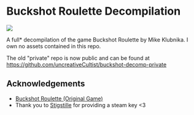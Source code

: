 # Buckshot Roulette Decompilation

![](https://dcbadge.limes.pink/api/shield/435509065339240449)

A full* decompilation of the game Buckshot Roulette by Mike Klubnika.
I own no assets contained in this repo.

The old "private" repo is now public and can be found at https://github.com/uncreativeCultist/buckshot-decomp-private

## Acknowledgements

 - [Buckshot Roulette (Original Game)](https://mikeklubnika.itch.io/buckshot-roulette)
 - Thank you to [Stigstille](https://stigstille.uk/) for providing a steam key <3
